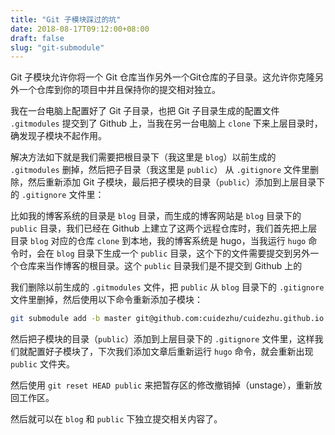 ```yaml
---
title: "Git 子模块踩过的坑"
date: 2018-08-17T09:12:00+08:00
draft: false
slug: "git-submodule"
---
```


Git 子模块允许你将一个 Git 仓库当作另外一个Git仓库的子目录。这允许你克隆另外一个仓库到你的项目中并且保持你的提交相对独立。

我在一台电脑上配置好了 Git 子目录，也把 Git 子目录生成的配置文件 `.gitmodules` 提交到了 Github 上，当我在另一台电脑上 `clone` 下来上层目录时，确发现子模块不起作用。

解决方法如下就是我们需要把根目录下（我这里是 `blog`）以前生成的 `.gitmodules` 删掉，然后把子目录（我这里是 `public`） 从 `.gitignore` 文件里删除，然后重新添加 Git 子模块，最后把子模块的目录（`public`）添加到上层目录下的 `.gitignore` 文件里：

比如我的博客系统的目录是 `blog` 目录，而生成的博客网站是 `blog` 目录下的 `public` 目录，我们已经在 Github 上建立了这两个远程仓库时，我们首先把上层目录 `blog` 对应的仓库 `clone` 到本地，我的博客系统是 hugo，当我运行 `hugo` 命令时，会在 `blog` 目录下生成一个 `public` 目录，这个下的文件需要提交到另外一个仓库来当作博客的根目录。这个 `public` 目录我们是不提交到 Github 上的

我们删除以前生成的 `.gitmodules` 文件，把 `public` 从 `blog` 目录下的 `.gitignore` 文件里删掉，然后使用以下命令重新添加子模块：

```zsh
git submodule add -b master git@github.com:cuidezhu/cuidezhu.github.io.git public
```

然后把子模块的目录（`public`）添加到上层目录下的 `.gitignore` 文件里，这样我们就配置好子模块了，下次我们添加文章后重新运行 `hugo` 命令，就会重新出现 `public` 文件夹。

然后使用 `git reset HEAD public` 来把暂存区的修改撤销掉（unstage），重新放回工作区。

然后就可以在 `blog` 和 `public` 下独立提交相关内容了。